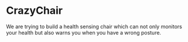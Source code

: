 # CrazyChair
We are trying to build a health sensing chair which can not only monitors your health but also warns you when you have a wrong posture.
